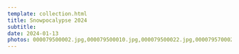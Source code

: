 ```yaml
---
template: collection.html
title: Snowpocalypse 2024
subtitle: 
date: 2024-01-13
photos: 000079500002.jpg,000079500010.jpg,000079500022.jpg,000079570002.jpg,000079570007.jpg,000079570017.jpg,000079570027.jpg,000079570037.jpg,000079500006.jpg,000079500013.jpg,000079500023.jpg,000079570006.jpg,000079570012.jpg,000079570020.jpg,000079570036.jpg,000082210004.jpg
---
```


